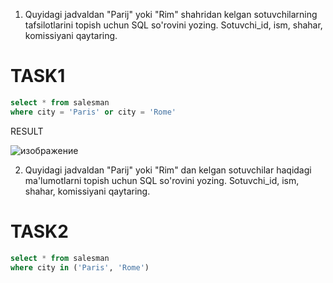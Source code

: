 1. Quyidagi jadvaldan "Parij" yoki "Rim" shahridan kelgan sotuvchilarning tafsilotlarini topish uchun SQL so'rovini yozing. Sotuvchi_id, ism, shahar, komissiyani qaytaring.

# TASK1

```sql
select * from salesman 
where city = 'Paris' or city = 'Rome'
```

RESULT

![изображение](https://user-images.githubusercontent.com/122611579/221486112-26f6e039-8e3d-44ec-9ec0-7dfc5ab62dc2.png)


2. Quyidagi jadvaldan "Parij" yoki "Rim" dan kelgan sotuvchilar haqidagi ma'lumotlarni topish uchun SQL so'rovini yozing. Sotuvchi_id, ism, shahar, komissiyani qaytaring.

# TASK2

```sql
select * from salesman 
where city in ('Paris', 'Rome')
```
